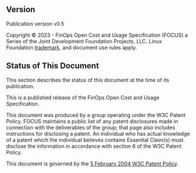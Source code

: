 ## Version

Publication version v0.5

Copyright © 2023 - FinOps Open Cost and Usage Specification (FOCUS) a Series of the Joint Development Foundation Projects, LLC. Linux Foundation [trademark](https://www.linuxfoundation.org/legal/trademarks), and document use rules apply.

## Status of This Document

This section describes the status of this document at the time of its publication.

This is a published release of the FinOps Open Cost and Usage Specification.

This document was produced by a group operating under the W3C Patent Policy. FOCUS maintains a public list of any patent disclosures made in connection with the deliverables of the group; that page also includes instructions for disclosing a patent. An individual who has actual knowledge of a patent which the individual believes contains Essential Claim(s) must disclose the information in accordance with section 6 of the W3C Patent Policy.

This document is governed by the [5 February 2004 W3C Patent Policy](https://www.w3.org/Consortium/Patent-Policy-20040205/).
